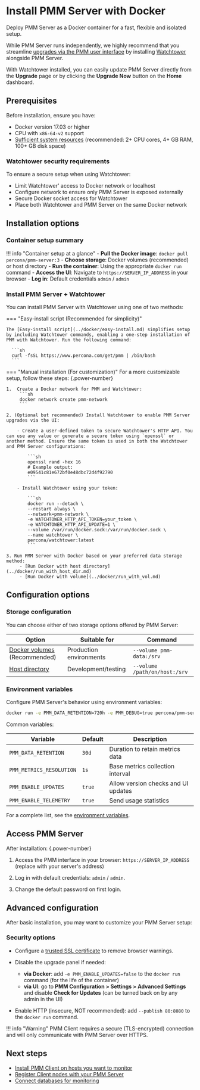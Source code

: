 # Install PMM Server with Docker

Deploy PMM Server as a Docker container for a fast, flexible and isolated setup. 

While PMM Server runs independently, we highly recommend that you streamline [upgrades via the PMM user interface](../../../../pmm-upgrade/ui_upgrade.md) by installing [Watchtower](https://containrrr.dev/watchtower/) alongside PMM Server. 

With Watchtower installed, you can easily update PMM Server directly from the **Upgrade** page or by clicking the **Upgrade Now** button on the **Home** dashboard.

## Prerequisites
Before installation, ensure you have:

- Docker version 17.03 or higher
- CPU with `x86-64-v2` support
- [Sufficient system resources](../../../plan-pmm-installation/hardware_and_system.md) (recommended: 2+ CPU cores, 4+ GB RAM, 100+ GB disk space)

### Watchtower security requirements
To ensure a secure setup when using Watchtower:
 
 - Limit Watchtower' access to Docker network or localhost
 - Configure network to ensure only PMM Server is exposed externally
 - Secure Docker socket access for Watchtower
 - Place both Watchtower and PMM Server on the same Docker network

## Installation options

### Container setup summary

!!! info "Container setup at a glance"
    - **Pull the Docker image**: `docker pull percona/pmm-server:3`
    - **Choose storage**: Docker volumes (recommended) or host directory
    - **Run the container**: Using the appropriate `docker run` command
    - **Access the UI**: Navigate to `https://SERVER_IP_ADDRESS` in your browser
    - **Log in**: Default credentials `admin` / `admin`

### Install PMM Server + Watchtower

You can install PMM Server with Watchtower using one of two methods:


=== "Easy-install script (Recommended for simplicity)"

    The [Easy-install script](../docker/easy-install.md) simplifies setup by including Watchtower commands, enabling a one-step installation of PMM with Watchtower. Run the following command:

      ```sh
      curl -fsSL https://www.percona.com/get/pmm | /bin/bash
      ```

=== "Manual installation (For customization)"
    For a more customizable setup, follow these steps:
    {.power-number}
    
    1.  Create a Docker network for PMM and Watchtower:
         ```sh
         docker network create pmm-network
         ``` 

    2. (Optional but recommended) Install Watchtower to enable PMM Server upgrades via the UI:

        - Create a user-defined token to secure Watchtower's HTTP API. You can use any value or generate a secure token using `openssl` or another method. Ensure the same token is used in both the Watchtower and PMM Server configurations:

            ```sh   
            openssl rand -hex 16
            # Example output:
            e09541c81e672bf0e48dbc72d4f92790
            ```
        
        - Install Watchtower using your token: 

            ```sh  
            docker run --detach \
            --restart always \
            --network=pmm-network \
            -e WATCHTOWER_HTTP_API_TOKEN=your_token \
            -e WATCHTOWER_HTTP_API_UPDATE=1 \
            --volume /var/run/docker.sock:/var/run/docker.sock \
            --name watchtower \
            percona/watchtower:latest
            ```

    3. Run PMM Server with Docker based on your preferred data storage method:
         - [Run Docker with host directory](../docker/run_with_host_dir.md)
         - [Run Docker with volume](../docker/run_with_vol.md)

## Configuration options

### Storage configuration

You can choose either of two storage options offered by PMM Server:

| Option | Suitable for | Command |
|--------|-------------|---------|
| [Docker volumes](../docker/run_with_vol.md) (Recommended) | Production environments | `--volume pmm-data:/srv` |
| [Host directory](../docker/run_with_host_dir.md) | Development/testing | `--volume /path/on/host:/srv` |


### Environment variables

Configure PMM Server's behavior using environment variables:

```sh
docker run -e PMM_DATA_RETENTION=720h -e PMM_DEBUG=true percona/pmm-server:3
```

Common variables:

| Variable | Default | Description |
|----------|---------|-------------|
| `PMM_DATA_RETENTION` | `30d` | Duration to retain metrics data |
| `PMM_METRICS_RESOLUTION` | `1s` | Base metrics collection interval |
| `PMM_ENABLE_UPDATES` | `true` | Allow version checks and UI updates |
| `PMM_ENABLE_TELEMETRY` | `true` | Send usage statistics |

For a complete list, see the [environment variables](../docker/env_var.md).

## Access PMM Server

After installation:
{.power-number}

1. Access the PMM interface in your browser: `https://SERVER_IP_ADDRESS` (replace with your server's address)

2. Log in with default credentials: `admin` / `admin`. 

3. Change the default password on first login.

## Advanced configuration
After basic installation, you may want to customize your PMM Server setup:

### Security options
- Configure a [trusted SSL certificate](../../../../admin/security/ssl_encryption.md) to remove browser warnings.
- Disable the upgrade panel if needed:

    - **via Docker**:  add `-e PMM_ENABLE_UPDATES=false` to the `docker run` command (for the life of the container)
    - **via UI**: go to **PMM Configuration > Settings > Advanced Settings** and disable **Check for Updates** (can be turned back on by any admin in the UI)

- Enable HTTP (insecure, NOT recommended): add `--publish 80:8080` to the `docker run` command.

!!! info "Warning"
    PMM Client requires a secure (TLS-encrypted) connection and will only communicate with PMM Server over HTTPS.

## Next steps
- [Install PMM Client on hosts you want to monitor](../../../install-pmm-client/index.md)
- [Register Client nodes with your PMM Server](../../../register-client-node/index.md)
- [Connect databases for monitoring](../../../install-pmm-client/connect-database/index.md)